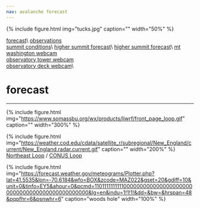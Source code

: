 ```yaml
---
nav: avalanche forecast
---
```


{% include figure.html img="tucks.jpg" caption="" width="50%" %}

[forecast](https://www.mountwashingtonavalanchecenter.org/forecasts/#/presidential-range)\ 
[observations](https://www.mountwashingtonavalanchecenter.org/observations/#/view)\
[summit conditions](https://www.mountwashington.org/experience-the-weather/current-summit-conditions.aspx)\ 
[higher summit forecast](https://www.mountwashington.org/experience-the-weather/higher-summit-forecast.aspx)\ 
[higher summit forecast](https://www.mountwashington.org/experience-the-weather/higher-summit-forecast.aspx)\ 
[mt washington webcam](https://www.youtube.com/watch?v=p24ghWgdpew)\
[observatory tower webcam](https://www.youtube.com/watch?v=5qVHjf7hKZU)\
[observatory deck webcam](https://www.youtube.com/watch?v=RUN2G9r136c)\

# forecast
--------

{% include figure.html img="https://www.somassbu.org/wx/products/liwrf/front_page_loop.gif" caption="" width="300%" %}

{% include figure.html img="https://weather.cod.edu/cdata/satellite_r/subregional/New_England/current/New_England.radar.current.gif" caption="" width="200%" %}
[Northeast Loop](https://weather.cod.edu/satrad/?parms=subregional-New_England-comp_radar-48-0-100-1&checked=map&colorbar=undefined) / 
[CONUS Loop](https://weather.cod.edu/satrad/?parms=continental-conus-comp_radar-48-0-100-1&checked=map&colorbar=undefined)

{% include figure.html img="https://forecast.weather.gov/meteograms/Plotter.php?lat=41.5535&lon=-70.6184&wfo=BOX&zcode=MAZ022&gset=20&gdiff=10&unit=0&tinfo=EY5&ahour=0&pcmd=11011111111110000000000000000000000000000000000000000000000&lg=en&indu=1!1!1!&dd=&bw=&hrspan=48&pqpfhr=6&psnwhr=6" caption="woods hole" width="100%" %}

